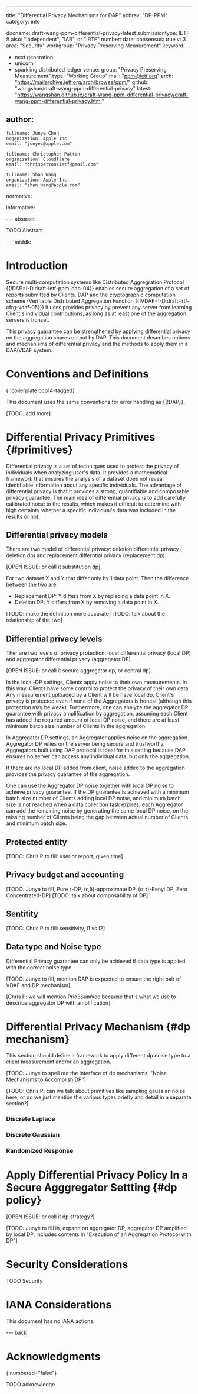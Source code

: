 ---
title: "Differential Privacy Mechanisms for DAP"
abbrev: "DP-PPM"
category: info

docname: draft-wang-ppm-differential-privacy-latest
submissiontype: IETF  # also: "independent", "IAB", or "IRTF"
number:
date:
consensus: true
v: 3
area: "Security"
workgroup: "Privacy Preserving Measurement"
keyword:
 - next generation
 - unicorn
 - sparkling distributed ledger
venue:
  group: "Privacy Preserving Measurement"
  type: "Working Group"
  mail: "ppm@ietf.org"
  arch: "https://mailarchive.ietf.org/arch/browse/ppm/"
  github: "wangshan/draft-wang-ppm-differential-privacy"
  latest: "https://wangshan.github.io/draft-wang-ppm-differential-privacy/draft-wang-ppm-differential-privacy.html"

author:
 -
    fullname: Junye Chen
    organization: Apple Inc.
    email: "junyec@apple.com"

    fullname: Christopher Patton
    organization: Cloudflare
    email: "chrispatton+ietf@gmail.com"

    fullname: Shan Wang
    organization: Apple Inc.
    email: "shan_wang@apple.com"


normative:

informative:


--- abstract

TODO Abstract


--- middle

# Introduction

Secure multi-computation systems like Distributed Aggregration Protocol
{{!DAP=I-D.draft-ietf-ppm-dap-04}} enables secure aggregation of a set of
reports submitted by Clients. DAP and the cryptographic computation scheme
(Verifiable Distributed Aggregation Function {{!VDAF=I-D.draft-irtf-cfrg-vdaf-05}}) 
it uses provides privacy by prevent any server from learning Client's
individual contributions, as long as at least one of the aggregation servers is
honset.

This privacy guarantee can be strengthened by applying differential privacy on
the aggregation shares output by DAP. This document describes notions and
mechanisms of differential privacy and the methods to apply them in a DAP/VDAF
system.


# Conventions and Definitions

{::boilerplate bcp14-tagged}

This document uses the same conventions for error handling as {{!DAP}}.

[TODO: add more]


# Differential Privacy Primitives {#primitives}

Differential privacy is a set of techniques used to protect the privacy of
individuals when analyzing user's data. It provides a mathematical framework
that ensures the analysis of a dataset does not reveal identifiable information
about any specific individuals. The advantage of differential privacy is that it
provides a strong, quantifiable and composable privacy guarantee. The main idea
of differential privacy is to add carefully calibrated noise to the results,
which makes it difficult to determine with high certainty whether a specific
individual's data was included in the results or not.

## Differential privacy models

There are two model of differential privacy: deletion differential privacy (
deletion dp) and replacement differntial privacy (replacement dp).

[OPEN ISSUE: or call it substitution dp].

For two dataset X and Y that differ only by 1 data point. Then the difference
between the two are:
* Replacement DP: Y differs from X by replacing a data point in X.
* Deletion DP: Y differs from X by removing a data point in X.

[TODO: make the definition more accurate]
[TODO: talk about the relationship of the two]


## Differential privacy levels
Ther are two levels of privacy protection: local differential privacy (local DP)
and aggregator differential privacy (aggregator DP).

[OPEN ISSUE: or call it secure aggregator dp, or central dp].

In the local-DP settings, Clients apply noise to their own measurements. In
this way, Clients have some control to protect the privacy of their own data.
Any measurement uploaded by a Client will be have local dp, Client's privacy is
protected even if none of the Aggregators is honest (although this protection
may be weak). Furthermore, one can analyze the aggregator DP guarantee with privacy
amplification by aggregation, assuming each Client has added the required amount
of local DP noise, and there are at least minimum batch size number of Clients
in the aggregation.

In Aggregator DP settings, an Aggregator applies noise on the aggregation.
Aggregator DP relies on the server being secure and trustworthy. Aggregators
built using DAP protocol is ideal for this setting because DAP ensures no server
can access any individual data, but only the aggregation.

If there are no local DP added from client, noise added to the aggregation
provides the privacy guarantee of the aggregation. 

One can use the Aggregator DP noise together with local DP noise to achieve
privacy guarantee. If the DP guarantee is achieved with a minimum batch size
number of Clients adding local DP noise, and minimum batch size is not reached
when a data collection task expires, each Aggregator can add the remaining noise
by generating the same local DP noise, on the missing number of Clients being
the gap between actual number of Clients and minimum batch size.


## Protected entity 

[TODO: Chris P to fill: user or report, given time]

## Privacy budget and accounting

[TODO: Junye to fill, Pure ϵ-DP, (ϵ,δ)-approximate DP, (α,τ)-Renyi DP, Zero Concentrated-DP]
[TODO: talk about composability of DP]

## Sentitity

[TODO: Chris P to fill: sensitivity, l1 vs l2]

## Data type and Noise type 

Differential Privacy guarantee can only be achieved if data type is applied
with the correct noise type.

[TODO: Junye to fill, mention DAP is expected to ensure the right pair of VDAF and DP mechanism]

[Chris P: we will mention Prio3SumVec because that's what we use to describe aggregator DP with amplification]


# Differential Privacy Mechanism {#dp mechanism}

This section should define a framework to apply different dp noise type to a
client measurement and/or an aggregation. 

[TODO: Junye to spell out the interface of dp mechanisms, "Noise Mechanisms to Accomplish DP"]


[TODO: Chris P: can we talk about primitives like sampling gaussian noise here,
or do we just mention the various types briefly and detail in a separate section?]

### Discrete Laplace

### Discrete Gaussian

### Randomized Response


# Apply Differential Privacy Policy In a Secure Agggregator Settting {#dp policy}

[OPEN ISSUE: or call it dp strategy?]

[TODO: Junye to fill in, expand on aggregator DP, aggregator DP amplified by
local DP, includes contents in "Execution of an Aggregation Protocol with DP"]


# Security Considerations

TODO Security


# IANA Considerations

This document has no IANA actions.


--- back

# Acknowledgments
{:numbered="false"}

TODO acknowledge.
